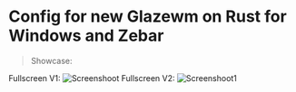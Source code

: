 # Config for new Glazewm on Rust for Windows and Zebar

> Showcase:

Fullscreen V1:
![Screenshoot](https://github.com/user-attachments/assets/d4e947d5-4a3e-4561-a471-25c9a67f9aa2)
Fullscreen V2:
![Screenshoot1](https://github.com/user-attachments/assets/9e90f3f7-3a9c-413d-8b30-a1520ba09338)
